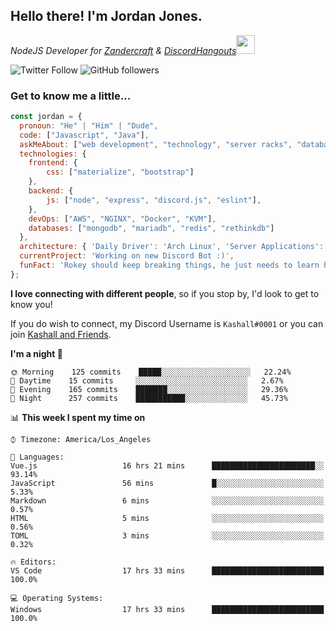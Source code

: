 <h2> Hello there! I'm Jordan Jones.</h2>
<p><em>NodeJS Developer for <a href="https://github.com/Zandercraft">Zandercraft</a> & <a href="https://github.com/DiscordHangouts">DiscordHangouts</a><img src="https://media.giphy.com/media/WUlplcMpOCEmTGBtBW/giphy.gif" width="30"></em></p>

![Twitter Follow](https://img.shields.io/twitter/follow/kashalls?label=Follow)
![GitHub followers](https://img.shields.io/github/followers/kashalls?label=Follow&style=social)

### Get to know me a little...

```javascript
const jordan = {
  pronoun: "He" | "Him" | "Dude",
  code: ["Javascript", "Java"],
  askMeAbout: ["web development", "technology", "server racks", "databases"],
  technologies: {
    frontend: {
        css: ["materialize", "bootstrap"]
    },
    backend: {
        js: ["node", "express", "discord.js", "eslint"],
    },
    devOps: ["AWS", "NGINX", "Docker", "KVM"],
    databases: ["mongodb", "mariadb", "redis", "rethinkdb"]
  },
  architecture: { 'Daily Driver': 'Arch Linux', 'Server Applications': 'Ubuntu Focal' },
  currentProject: 'Working on new Discord Bot :)',
  funFact: 'Rokey should keep breaking things, he just needs to learn how to fix them.'
};
```

<b>I love connecting with different people</b>, so if you stop by, I'd look to get to know you!

If you do wish to connect, my Discord Username is `Kashall#0001` or you can join <a href="https://discord.gg/Xv7WKN">Kashall and Friends</a>.

<!--START_SECTION:waka-->
**I'm a night 🦉** 

```text
🌞 Morning    125 commits    █████░░░░░░░░░░░░░░░░░░░░   22.24% 
🌆 Daytime    15 commits     ░░░░░░░░░░░░░░░░░░░░░░░░░   2.67% 
🌃 Evening    165 commits    ███████░░░░░░░░░░░░░░░░░░   29.36% 
🌙 Night      257 commits    ███████████░░░░░░░░░░░░░░   45.73%

```


📊 **This week I spent my time on** 

```text
⌚︎ Timezone: America/Los_Angeles

💬 Languages: 
Vue.js                   16 hrs 21 mins      ███████████████████████░░   93.14% 
JavaScript               56 mins             █░░░░░░░░░░░░░░░░░░░░░░░░   5.33% 
Markdown                 6 mins              ░░░░░░░░░░░░░░░░░░░░░░░░░   0.57% 
HTML                     5 mins              ░░░░░░░░░░░░░░░░░░░░░░░░░   0.56% 
TOML                     3 mins              ░░░░░░░░░░░░░░░░░░░░░░░░░   0.32%

🔥 Editors: 
VS Code                  17 hrs 33 mins      █████████████████████████   100.0%

💻 Operating Systems: 
Windows                  17 hrs 33 mins      █████████████████████████   100.0%

```


<!--END_SECTION:waka-->

